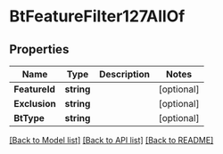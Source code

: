 # BtFeatureFilter127AllOf

## Properties

Name | Type | Description | Notes
------------ | ------------- | ------------- | -------------
**FeatureId** | **string** |  | [optional] 
**Exclusion** | **string** |  | [optional] 
**BtType** | **string** |  | [optional] 

[[Back to Model list]](../README.md#documentation-for-models) [[Back to API list]](../README.md#documentation-for-api-endpoints) [[Back to README]](../README.md)


